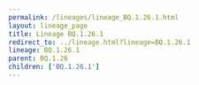 ```yaml
---
permalink: /lineages/lineage_BQ.1.26.1.html
layout: lineage_page
title: Lineage BQ.1.26.1
redirect_to: ../lineage.html?lineage=BQ.1.26.1
lineage: BQ.1.26.1
parent: BQ.1.26
children: ['BQ.1.26.1']
---
```

